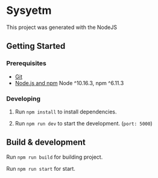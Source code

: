 # Sysyetm

This project was generated with the NodeJS

## Getting Started

### Prerequisites

- [Git](https://git-scm.com/)
- [Node.js and npm](https://nodejs.org/en/) Node ^10.16.3, npm ^6.11.3

### Developing

1. Run `npm install` to install dependencies.

2. Run `npm run dev` to start the development. (`port: 5000`)

## Build & development

Run `npm run build` for building project.

Run `npm run start` for start.
